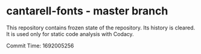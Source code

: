 # cantarell-fonts - master branch

This repository contains frozen state of the repository.
Its history is cleared. It is used only for static code
analysis with Codacy.

Commit Time: 1692005256